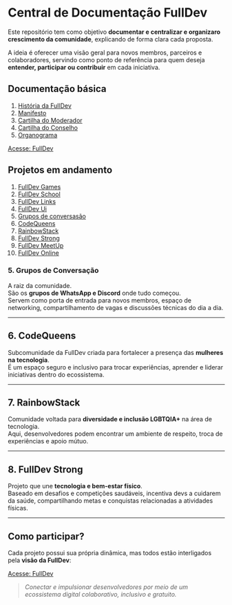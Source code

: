 # Central de Documentação FullDev

Este repositório tem como objetivo **documentar e centralizar e organizaro crescimento da comunidade**, explicando de forma clara cada proposta.  

A ideia é oferecer uma visão geral para novos membros, parceiros e colaboradores, servindo como ponto de referência para quem deseja **entender, participar ou contribuir** em cada iniciativa.

## Documentação básica

1. [História da FullDev](documentacao/doc-basica/historia.md)
2. [Manifesto](documentacao/doc-basica/manifesto.md)
3. [Cartilha do Moderador](https://docs.google.com/document/u/0/d/1Efc1rOrpzsbFTUwfEb_Qm4hkM6oYiWd6-7nB7xTVddA/mobilebasic)
4. [Cartilha do Conselho](https://docs.google.com/document/d/1WeIo4K9adwOIpCtjsUUwD9yYR4mJfh3gNckJyXkH8kA/edit?tab=t.0#heading=h.s53l839phq4u)
5. [Organograma](https://www.figma.com/design/v3vRWEqqiVjqTK1vpbLpRF/Organograma-FullDev?node-id=0-1&t=3BQjgE0P255Qu7s5-1)

[Acesse: FullDev](https://www.fulldev.com.br)

## Projetos em andamento

1. [FullDev Games](documentacao/fullDev-Games/readme.md) 
2. [FullDev School](documentacao/fullDev-School/readme.md) 
3. [FullDev Links](documentacao/fullDev-Online/readme.md) 
4. [FullDev Ui](documentacao/fullDev-Ui/readme.md) 
5. [Grupos de conversasão](#5-grupos-de-conversação) 
6. [CodeQueens](#6-codequeens) 
7. [RainbowStack](#7-rainbowstack)
8. [FullDev Strong](#8-fulldev-strong)
9. [FullDev MeetUp](documentacao/fullDev-meetup/readme.md)
10. [FullDev Online](documentacao/fullDev-Online/readme.md)


### 5. Grupos de Conversação
A raiz da comunidade.  
São os **grupos de WhatsApp e Discord** onde tudo começou.  
Servem como porta de entrada para novos membros, espaço de networking, compartilhamento de vagas e discussões técnicas do dia a dia.

---

## 6. CodeQueens
Subcomunidade da FullDev criada para fortalecer a presença das **mulheres na tecnologia**.  
É um espaço seguro e inclusivo para trocar experiências, aprender e liderar iniciativas dentro do ecossistema.

---

## 7. RainbowStack
Comunidade voltada para **diversidade e inclusão LGBTQIA+** na área de tecnologia.  
Aqui, desenvolvedores podem encontrar um ambiente de respeito, troca de experiências e apoio mútuo.

---

## 8. FullDev Strong
Projeto que une **tecnologia e bem-estar físico**.  
Baseado em desafios e competições saudáveis, incentiva devs a cuidarem da saúde, compartilhando metas e conquistas relacionadas a atividades físicas.

---

## Como participar?
Cada projeto possui sua própria dinâmica, mas todos estão interligados pela **visão da FullDev**: 

[Acesse: FullDev](https://www.fulldev.com.br)

> *Conectar e impulsionar desenvolvedores por meio de um ecossistema digital colaborativo, inclusivo e gratuito.*

